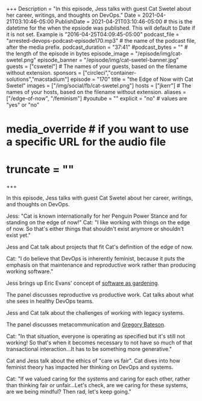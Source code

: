 +++
Description = "In this episode, Jess talks with guest Cat Swetel about her career, writings, and thoughts on DevOps."
Date = 2021-04-21T03:10:46-05:00
PublishDate = 2021-04-21T03:10:46-05:00 # this is the datetime for the when the epsiode was published. This will default to Date if it is not set. Example is "2016-04-25T04:09:45-05:00"
podcast_file = "arrested-devops-podcast-episode170.mp3" # the name of the podcast file, after the media prefix.
podcast_duration = "37:41"
#podcast_bytes = "" # the length of the episode in bytes
episode_image = "/episode/img/cat-swetel.png"
episode_banner = "/episode/img/cat-swetel-banner.jpg"
guests = ["cswetel"] # The names of your guests, based on the filename without extension.
sponsors = ["circleci","container-solutions","macstadium"]
episode = "170"
title = "the Edge of Now with Cat Swetel"
images = ["/img/social/fb/cat-swetel.png"]
hosts = ["jkerr"] # The names of your hosts, based on the filename without extension.
aliases = ["/edge-of-now", "/feminism"]
#youtube = ""
explicit = "no" # values are "yes" or "no"
# media_override # if you want to use a specific URL for the audio file
# truncate = ""
+++

In this episode, Jess talks with guest Cat Swetel about her career, writings, and thoughts on DevOps.

Jess: "Cat is known internationally for her Penguin Power Stance and for standing on the edge of now!"
Cat: "I like working with things on the edge of now. So that's either things that shouldn't exist anymore or shouldn't exist yet."

Jess and Cat talk about projects that fit Cat's definition of the edge of now.

Cat: "I do believe that DevOps is inherently feminist, because it puts the emphasis on that maintenance and reproductive work rather than producing working software."

Jess brings up Eric Evans' concept of [software as gardening](https://www.amazon.com/Domain-Driven-Design-Tackling-Complexity-Software/dp/0321125215).

The panel discusses reproductive vs productive work. Cat talks about what she sees in healthy DevOps teams.

Jess and Cat talk about the challenges of working with legacy systems.

The panel discusses metacommunication and [Gregory Bateson](https://www.amazon.com/Mind-Nature-Necessary-Gregory-Bateson/dp/0553345753).

Cat: "In that situation, everyone is operating as specified but it's still not working! So that's when it becomes necessary to not have so much of that transactional interaction...It has to be something more generative."

Cat and Jess talk about the ethics of "care vs fair". Cat dives into how feminist theory has impacted her thinking on DevOps and systems.

Cat: "If we valued caring for the systems and caring for each other, rather than thinking fair or unfair...Let's check, are we caring for these systems, are we being mindful? Then rad, let's keep going."

